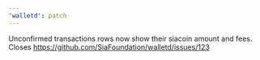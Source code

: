 ```yaml
---
'walletd': patch
---
```


Unconfirmed transactions rows now show their siacoin amount and fees. Closes https://github.com/SiaFoundation/walletd/issues/123
